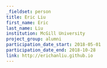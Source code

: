 ```yaml
---
_fieldset: person
title: Eric Liu
first_name: Eric
last_name: Liu
institution: McGill University
project_group: alumni
participation_date_start: 2018-05-01
participation_date_end: 2018-10-28
link: http://erichanliu.github.io
---
```

